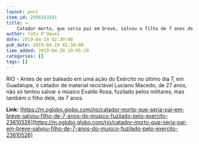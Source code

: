 ```yaml
---
layout: post
item_id: 2566183541
title: >-
    Catador morto, que seria pai em breve, salvou o filho de 7 anos do músico fuzilado pelo Exército
author: Tatu D'Oquei
date: 2019-04-19 02:30:00
pub_date: 2019-04-19 02:30:00
time_added: 2019-04-20 19:05:20
categories: []
tags: []
---
```


RIO - Antes de ser baleado em uma ação do Exército no último dia 7, em Guadalupe, o catador de material reciclável Luciano Macedo, de 27 anos, não só tentou salvar o músico Evaldo Rosa, fuzilado pelos militares, mas também o filho dele, de 7 anos.

**Link:** [https://m.oglobo.globo.com/rio/catador-morto-que-seria-pai-em-breve-salvou-filho-de-7-anos-do-musico-fuzilado-pelo-exercito-23610526](https://m.oglobo.globo.com/rio/catador-morto-que-seria-pai-em-breve-salvou-filho-de-7-anos-do-musico-fuzilado-pelo-exercito-23610526)


